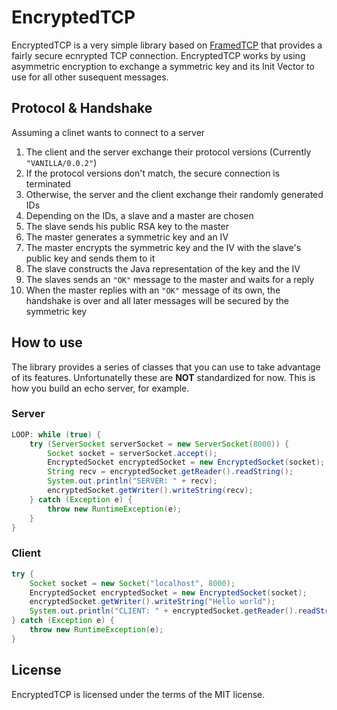 # EncryptedTCP
EncryptedTCP is a very simple library based on [FramedTCP](https://github.com/Alessandro-Salerno/FramedTCP) that provides a fairly secure ecnrypted TCP connection.
EncryptedTCP works by using asymmetric encryption to exchange a symmetric key and its Init Vector to use for all other susequent messages.

## Protocol & Handshake
Assuming a clinet wants to connect to a server
1. The client and the server exchange their protocol versions (Currently ```"VANILLA/0.0.2"```)
2. If the protocol versions don't match, the secure connection is terminated
3. Otherwise, the server and the client exchange their randomly generated IDs
4. Depending on the IDs, a slave and a master are chosen
5. The slave sends his public RSA key to the master
6. The master generates a symmetric key and an IV
7. The master encrypts the symmetric key and the IV with the slave's public key and sends them to it
8. The slave constructs the Java representation of the key and the IV
9. The slaves sends an ```"OK"``` message to the master and waits for a reply
10. When the master replies with an ```"OK"``` message of its own, the handshake is over and all later messages will be secured by the symmetric key

## How to use
The library provides a series of classes that you can use to take advantage of its features. Unfortunatelly these are **NOT** standardized for now. This is how you build an echo server, for example.
### Server
```java
LOOP: while (true) {
    try (ServerSocket serverSocket = new ServerSocket(8000)) {
        Socket socket = serverSocket.accept();
        EncryptedSocket encryptedSocket = new EncryptedSocket(socket);
        String recv = encryptedSocket.getReader().readString();
        System.out.println("SERVER: " + recv);
        encryptedSocket.getWriter().writeString(recv);
    } catch (Exception e) {
        throw new RuntimeException(e);
    }
}
```

### Client
```java
try {
    Socket socket = new Socket("localhost", 8000);
    EncryptedSocket encryptedSocket = new EncryptedSocket(socket);
    encryptedSocket.getWriter().writeString("Hello world");
    System.out.println("CLIENT: " + encryptedSocket.getReader().readString());
} catch (Exception e) {
    throw new RuntimeException(e);
}
```

## License
EncryptedTCP is licensed under the terms of the MIT license.
